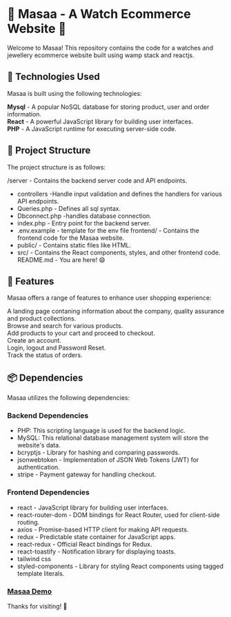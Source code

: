 # 🌸 Masaa - A Watch Ecommerce Website 🌸

Welcome to Masaa! This repository contains the code for a watches and jewellery ecommerce website built using wamp stack and reactjs.

## 🧪 Technologies Used
Masaa is built using the following technologies:

**Mysql** - A popular NoSQL database for storing product, user and order information.  
**React** - A powerful JavaScript library for building user interfaces.  
**PHP** - A JavaScript runtime for executing server-side code.  

## 📁 Project Structure
The project structure is as follows:

/server - Contains the backend server code and API endpoints.  
* controllers -Handle input validation and defines the handlers for various API endpoints.  
* Queries.php - Defines all sql syntax. 
* Dbconnect.php -handles database connection. 
* index.php - Entry point for the backend server.
* .env.example - template for the env file
frontend/ - Contains the frontend code for the Masaa website.  
* public/ - Contains static files like HTML.  
* src/ - Contains the React components, styles, and other frontend code.  
README.md - You are here! 😄  

## 🌿 Features
Masaa offers a range of features to enhance user shopping experience:

A landing page contaning information about the company, quality assurance and product collections.  
Browse and search for various products.  
Add products to your cart and proceed to checkout.  
Create an account.  
Login, logout and Password Reset.  
Track the status of orders.  

## 📦 Dependencies
Masaa utilizes the following dependencies:

### Backend Dependencies

* PHP: This scripting language is used for the backend logic. 
* MySQL: This relational database management system will store the website's data. 
* bcryptjs - Library for hashing and comparing passwords.  
* jsonwebtoken - Implementation of JSON Web Tokens (JWT) for authentication.  
* stripe - Payment gateway for handling checkout.  

### Frontend Dependencies

* react - JavaScript library for building user interfaces.  
* react-router-dom - DOM bindings for React Router, used for client-side routing.  
* axios - Promise-based HTTP client for making API requests.  
* redux - Predictable state container for JavaScript apps.  
* react-redux - Official React bindings for Redux.  
* react-toastify - Notification library for displaying toasts.  
* tailwind css
* styled-components - Library for styling React components using tagged template literals.  


### [Masaa Demo](https://Masaa.cyclic.app/)



Thanks for visiting! 🌺
